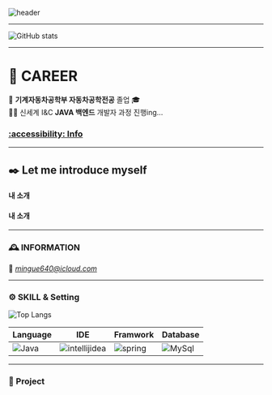 <!--
[![Typing SVG](https://readme-typing-svg.demolab.com?font=Ubuntu&size=30&pause=1000&color=0019CF&width=435&lines=😄+HI+!+Dabin+World+!+!+!)](https://git.io/typing-svg)
***

<pre><code>
public class helloWorld {
  public static void main(String[] args) {
    System.out.println("Hello, My name is dabin!");
  }
}
</code></pre>
-->
![header](https://capsule-render.vercel.app/api?type=transparent&color=timeGradient&text=Welcome%20to%20MINGYU's%20GitHub%20💻&animation=fadeIn&fontSize=35&fontAlignY=40&fontAlign=60&height=180)

***
![GitHub stats](https://github-readme-stats.vercel.app/api?username=Gyunorld&show_icons=true&theme=dracula&count_private=true)
***  

# 👊 CAREER 

🏫 __기계자동차공학부 자동차공학전공__  졸업 🎓  
👨‍💻 신세계 I&C **JAVA 백엔드** 개발자 과정 진행ing...

### [:accessibility: Info](notion링크)
--- 
## ✒️ Let me introduce myself

####  내 소개

####  내 소개



--- 
### 🕰️ INFORMATION 

📧 *mingue640@icloud.com*

--- 
### ⚙️ SKILL & Setting 

![Top Langs](https://github-readme-stats.vercel.app/api/top-langs/?username=Gyunorld&hide=html)

| Language | IDE | Framwork | Database |
|-----|-----|-----|-----|
|<img alt="Java" src ="https://img.shields.io/badge/Java-000000.svg?&style=for-the-badge&logo=Java&logoColor=white"/> | <img alt="intellijidea" src ="https://img.shields.io/badge/intellij-000000.svg?&style=for-the-badge&logo=intellijidea&logoColor=#000000"/> | <img alt="spring" src ="https://img.shields.io/badge/spring-000000.svg?&style=for-the-badge&logo=spring&logoColor=white"/> | <img alt="MySql" src ="https://img.shields.io/badge/MySql-000000.svg?&style=for-the-badge&logo=MySqle&logoColor=#092E20"/> |




--- 
### 🤯 Project 

<!--[![Readme Card](https://github-readme-stats.vercel.app/api/pin/?username=dabbbin&repo=OOP-BBIC)](https://github.com/dabbbin/OOP-BBIC)
[![Readme Card](https://github-readme-stats.vercel.app/api/pin/?username=dabbbin&repo=OpenForum)](https://github.com/dabbbin/OpenForum)


[![Readme Card](https://github-readme-stats.vercel.app/api/pin/?username=dabbbin&repo=DB-albumshop)](https://github.com/dabbbin/DB-albumshop)
[![Readme Card](https://github-readme-stats.vercel.app/api/pin/?username=dabbbin&repo=Swim_Admin)](https://github.com/dabbbin/Swim_Admin) -->
